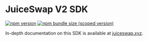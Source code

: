 # JuiceSwap V2 SDK

[![npm version](https://img.shields.io/npm/v/@juiceswap/v2-sdk/latest.svg)](https://www.npmjs.com/package/@juiceswap/v2-sdk/v/latest)
[![npm bundle size (scoped version)](https://img.shields.io/bundlephobia/minzip/@juiceswap/v2-sdk/latest.svg)](https://bundlephobia.com/result?p=@juiceswap/v2-sdk@latest)

In-depth documentation on this SDK is available at [juiceswap.xyz](https://juiceswap.xyz/docs/v2/SDK/getting-started/).
